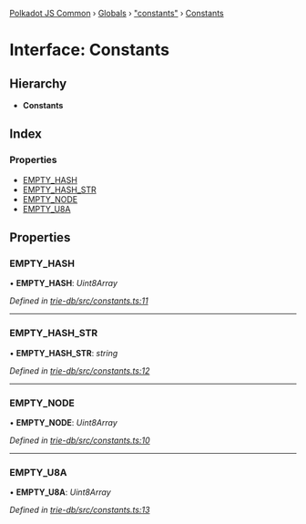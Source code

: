 [Polkadot JS Common](../README.md) › [Globals](../globals.md) › ["constants"](../modules/_constants_.md) › [Constants](_constants_.constants.md)

# Interface: Constants

## Hierarchy

* **Constants**

## Index

### Properties

* [EMPTY_HASH](_constants_.constants.md#empty_hash)
* [EMPTY_HASH_STR](_constants_.constants.md#empty_hash_str)
* [EMPTY_NODE](_constants_.constants.md#empty_node)
* [EMPTY_U8A](_constants_.constants.md#empty_u8a)

## Properties

###  EMPTY_HASH

• **EMPTY_HASH**: *Uint8Array*

*Defined in [trie-db/src/constants.ts:11](https://github.com/polkadot-js/common/blob/c988d5011/packages/trie-db/src/constants.ts#L11)*

___

###  EMPTY_HASH_STR

• **EMPTY_HASH_STR**: *string*

*Defined in [trie-db/src/constants.ts:12](https://github.com/polkadot-js/common/blob/c988d5011/packages/trie-db/src/constants.ts#L12)*

___

###  EMPTY_NODE

• **EMPTY_NODE**: *Uint8Array*

*Defined in [trie-db/src/constants.ts:10](https://github.com/polkadot-js/common/blob/c988d5011/packages/trie-db/src/constants.ts#L10)*

___

###  EMPTY_U8A

• **EMPTY_U8A**: *Uint8Array*

*Defined in [trie-db/src/constants.ts:13](https://github.com/polkadot-js/common/blob/c988d5011/packages/trie-db/src/constants.ts#L13)*
